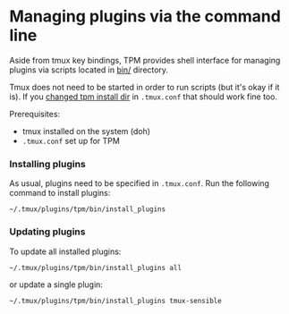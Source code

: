 # Managing plugins via the command line

Aside from tmux key bindings, TPM provides shell interface for managing plugins
via scripts located in [bin/](../bin/) directory.

Tmux does not need to be started in order to run scripts (but it's okay if it
is). If you [changed tpm install dir](../docs/changing_plugins_install_dir.md)
in `.tmux.conf` that should work fine too.

Prerequisites:

- tmux installed on the system (doh)
- `.tmux.conf` set up for TPM

### Installing plugins

As usual, plugins need to be specified in `.tmux.conf`. Run the following
command to install plugins:

    ~/.tmux/plugins/tpm/bin/install_plugins

### Updating plugins

To update all installed plugins:

    ~/.tmux/plugins/tpm/bin/install_plugins all

or update a single plugin:

    ~/.tmux/plugins/tpm/bin/install_plugins tmux-sensible
